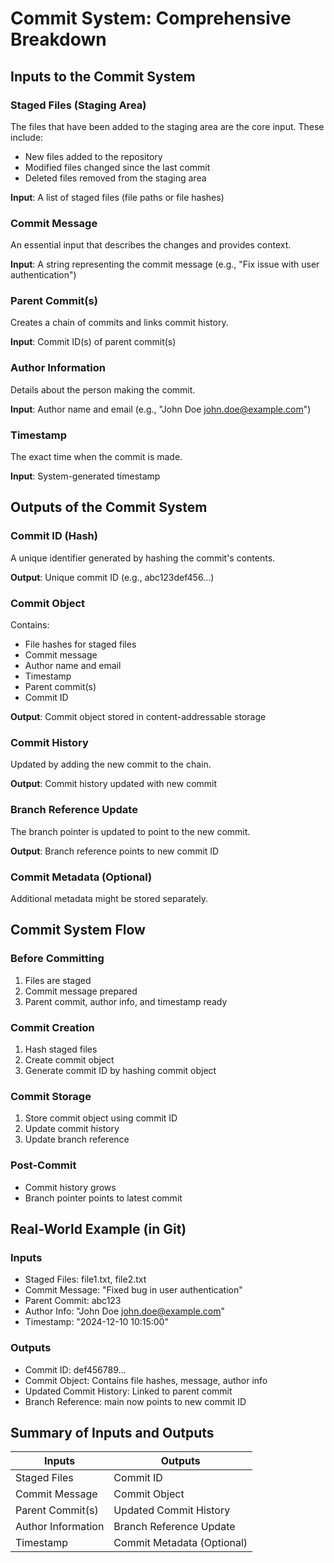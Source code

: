 # Commit System: Comprehensive Breakdown

## Inputs to the Commit System

### Staged Files (Staging Area)
The files that have been added to the staging area are the core input. These include:
- New files added to the repository
- Modified files changed since the last commit
- Deleted files removed from the staging area

**Input**: A list of staged files (file paths or file hashes)

### Commit Message
An essential input that describes the changes and provides context.

**Input**: A string representing the commit message (e.g., "Fix issue with user authentication")

### Parent Commit(s)
Creates a chain of commits and links commit history.

**Input**: Commit ID(s) of parent commit(s)

### Author Information
Details about the person making the commit.

**Input**: Author name and email (e.g., "John Doe john.doe@example.com")

### Timestamp
The exact time when the commit is made.

**Input**: System-generated timestamp

## Outputs of the Commit System

### Commit ID (Hash)
A unique identifier generated by hashing the commit's contents.

**Output**: Unique commit ID (e.g., abc123def456...)

### Commit Object
Contains:
- File hashes for staged files
- Commit message
- Author name and email
- Timestamp
- Parent commit(s)
- Commit ID

**Output**: Commit object stored in content-addressable storage

### Commit History
Updated by adding the new commit to the chain.

**Output**: Commit history updated with new commit

### Branch Reference Update
The branch pointer is updated to point to the new commit.

**Output**: Branch reference points to new commit ID

### Commit Metadata (Optional)
Additional metadata might be stored separately.

## Commit System Flow

### Before Committing
1. Files are staged
2. Commit message prepared
3. Parent commit, author info, and timestamp ready

### Commit Creation
1. Hash staged files
2. Create commit object
3. Generate commit ID by hashing commit object

### Commit Storage
1. Store commit object using commit ID
2. Update commit history
3. Update branch reference

### Post-Commit
- Commit history grows
- Branch pointer points to latest commit

## Real-World Example (in Git)

### Inputs
- Staged Files: file1.txt, file2.txt
- Commit Message: "Fixed bug in user authentication"
- Parent Commit: abc123
- Author Info: "John Doe <john.doe@example.com>"
- Timestamp: "2024-12-10 10:15:00"

### Outputs
- Commit ID: def456789...
- Commit Object: Contains file hashes, message, author info
- Updated Commit History: Linked to parent commit
- Branch Reference: main now points to new commit ID

## Summary of Inputs and Outputs

| Inputs | Outputs |
|--------|---------|
| Staged Files | Commit ID |
| Commit Message | Commit Object |
| Parent Commit(s) | Updated Commit History |
| Author Information | Branch Reference Update |
| Timestamp | Commit Metadata (Optional) |

